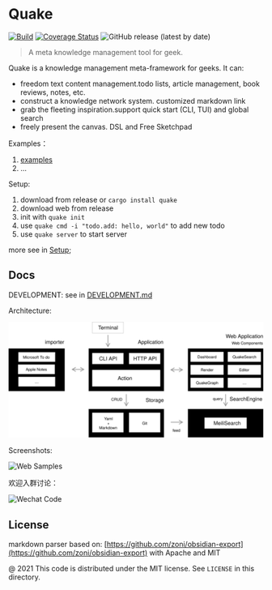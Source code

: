 # Quake

[![Build](https://github.com/phodal/quake/actions/workflows/build.yml/badge.svg)](https://github.com/phodal/quake/actions/workflows/build.yml)
[![Coverage Status](https://coveralls.io/repos/github/phodal/quake/badge.svg?branch=master)](https://coveralls.io/github/phodal/quake?branch=master)
![GitHub release (latest by date)](https://img.shields.io/github/v/release/phodal/quake)

> A meta knowledge management tool for geek.

Quake is a knowledge management meta-framework for geeks. It can:

- freedom text content management.todo lists, article management, book reviews, notes, etc.
- construct a knowledge network system. customized markdown link
- grab the fleeting inspiration.support quick start (CLI, TUI) and global search
- freely present the canvas. DSL and Free Sketchpad

Examples：

1. [examples](./examples)
2. ...

Setup:

1. download from release or `cargo install quake`
2. download web from release
3. init with `quake init`
4. use `quake cmd -i "todo.add: hello, world"` to add new todo
5. use `quake server` to start server

more see in [Setup](examples/quake_book/0002-setup.md);

## Docs

DEVELOPMENT: see in [DEVELOPMENT.md](examples/quake_book/004-development.md)

Architecture:

![Architecture](docs/quake-arch.svg)

Screenshots:

![Web Samples](http://quake-demo.inherd.org/web.gif)

欢迎入群讨论：

![Wechat Code](http://quake-demo.inherd.org/qrcode.jpg)

License
---

markdown parser based on: [https://github.com/zoni/obsidian-export](https://github.com/zoni/obsidian-export) with Apache and MIT

@ 2021 This code is distributed under the MIT license. See `LICENSE` in this directory.

